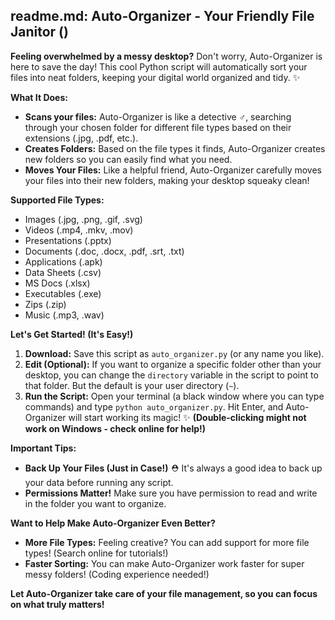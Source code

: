 ## readme.md: Auto-Organizer - Your Friendly File Janitor ()

**Feeling overwhelmed by a messy desktop?**  Don't worry, Auto-Organizer is here to save the day!  This cool Python script will automatically sort your files into neat folders, keeping your digital world organized and tidy.  ✨

**What It Does:**

* **Scans your files:** Auto-Organizer is like a detective ️‍♂️, searching through your chosen folder for different file types based on their extensions (.jpg, .pdf, etc.).
* **Creates Folders:** Based on the file types it finds, Auto-Organizer creates new folders so you can easily find what you need.  
* **Moves Your Files:** Like a helpful friend, Auto-Organizer carefully moves your files into their new folders, making your desktop squeaky clean! 

**Supported File Types:**

* Images (.jpg, .png, .gif, .svg)  ️
* Videos (.mp4, .mkv, .mov)  
* Presentations (.pptx)  
* Documents (.doc, .docx, .pdf, .srt, .txt)  
* Applications (.apk)  
* Data Sheets (.csv)  
* MS Docs (.xlsx)  
* Executables (.exe)  
* Zips (.zip)  
* Music (.mp3, .wav)  

**Let's Get Started! (It's Easy!)**

1. **Download:** Save this script as `auto_organizer.py` (or any name you like).
2. **Edit (Optional):** If you want to organize a specific folder other than your desktop,  you can change the `directory` variable in the script to point to that folder. But the default is your user directory (`~`).
3. **Run the Script:** Open your terminal (a black window where you can type commands) and type `python auto_organizer.py`. Hit Enter, and Auto-Organizer will start working its magic! ✨  **(Double-clicking might not work on Windows - check online for help!)**


**Important Tips:**

* **Back Up Your Files (Just in Case!)** ⛑️ It's always a good idea to back up your data before running any script. 
* **Permissions Matter!**   Make sure you have permission to read and write in the folder you want to organize.

**Want to Help Make Auto-Organizer Even Better?** 

* **More File Types:** Feeling creative? You can add support for more file types! (Search online for tutorials!)
* **Faster Sorting:** You can make Auto-Organizer work faster for super messy folders! (Coding experience needed!)

**Let Auto-Organizer take care of your file management, so you can focus on what truly matters!** 
